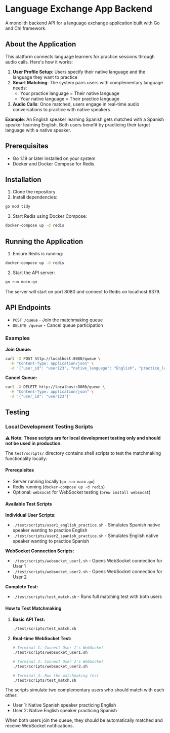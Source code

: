 # Language Exchange App Backend

A monolith backend API for a language exchange application built with Go and Chi framework.

## About the Application

This platform connects language learners for practice sessions through audio calls. Here's how it works:

1. **User Profile Setup**: Users specify their native language and the language they want to practice
2. **Smart Matching**: The system pairs users with complementary language needs:
   - Your practice language = Their native language
   - Your native language = Their practice language
3. **Audio Calls**: Once matched, users engage in real-time audio conversations to practice with native speakers

**Example**: An English speaker learning Spanish gets matched with a Spanish speaker learning English. Both users benefit by practicing their target language with a native speaker.

## Prerequisites

- Go 1.19 or later installed on your system
- Docker and Docker Compose for Redis

## Installation

1. Clone the repository
2. Install dependencies:

```bash
go mod tidy
```

3. Start Redis using Docker Compose:

```bash
docker-compose up -d redis
```

## Running the Application

1. Ensure Redis is running:

```bash
docker-compose up -d redis
```

2. Start the API server:

```bash
go run main.go
```

The server will start on port 8080 and connect to Redis on localhost:6379.

## API Endpoints

- `POST /queue` - Join the matchmaking queue
- `DELETE /queue` - Cancel queue participation

### Examples

**Join Queue:**
```bash
curl -X POST http://localhost:8080/queue \
  -H "Content-Type: application/json" \
  -d '{"user_id": "user123", "native_language": "English", "practice_language": "Spanish"}'
```

**Cancel Queue:**
```bash
curl -X DELETE http://localhost:8080/queue \
  -H "Content-Type: application/json" \
  -d '{"user_id": "user123"}'
```

## Testing

### Local Development Testing Scripts

**⚠️ Note: These scripts are for local development testing only and should not be used in production.**

The `test/scripts/` directory contains shell scripts to test the matchmaking functionality locally:

#### Prerequisites
- Server running locally (`go run main.go`)
- Redis running (`docker-compose up -d redis`)
- Optional: `websocat` for WebSocket testing (`brew install websocat`)

#### Available Test Scripts

**Individual User Scripts:**
- `./test/scripts/user1_english_practice.sh` - Simulates Spanish native speaker wanting to practice English
- `./test/scripts/user2_spanish_practice.sh` - Simulates English native speaker wanting to practice Spanish

**WebSocket Connection Scripts:**
- `./test/scripts/websocket_user1.sh` - Opens WebSocket connection for User 1
- `./test/scripts/websocket_user2.sh` - Opens WebSocket connection for User 2

**Complete Test:**
- `./test/scripts/test_match.sh` - Runs full matching test with both users

#### How to Test Matchmaking

1. **Basic API Test:**
   ```bash
   ./test/scripts/test_match.sh
   ```

2. **Real-time WebSocket Test:**
   ```bash
   # Terminal 1: Connect User 1's WebSocket
   ./test/scripts/websocket_user1.sh
   
   # Terminal 2: Connect User 2's WebSocket  
   ./test/scripts/websocket_user2.sh
   
   # Terminal 3: Run the matchmaking test
   ./test/scripts/test_match.sh
   ```

The scripts simulate two complementary users who should match with each other:
- User 1: Native Spanish speaker practicing English
- User 2: Native English speaker practicing Spanish

When both users join the queue, they should be automatically matched and receive WebSocket notifications.
